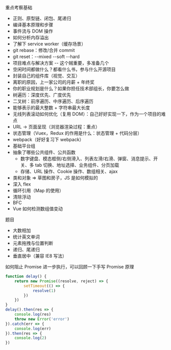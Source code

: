 重点考察基础
* 正则、原型链、闭包、尾递归
* 编译基本原理和步骤
* 事件流与 DOM 操作
* 如何分析内存溢出
* 了解下 service worker（缓存场景）
* git rebase：修改/合并 commit
* git reset：--mixed --soft --hard
* 项目难点与解决方案 -- 这个贼重要，多准备几个
* 空闲时间都做什么？都看什么书，参与什么开源项目
* 封装自己的组件库（视觉、交互）
* 离职的原因，上一家公司的月薪 + 年终奖
* 你的职业规划是什么？如果你担任技术部组长，你要怎么做
* 树遍历：深度优先、广度优先
* 二叉树：前序遍历、中序遍历、后序遍历
* 能够表示的最大整数 + 字符串最大长度
* 无线列表滚动如何优化（复用 DOM）：自己好好实现一下，作为一个项目的难点
* URL -> 页面呈现（浏览器渲染过程：重点）
* 状态管理（Vuex，Redux 的作用是什么：状态管理 + 代码分层）
* webpack（好好复习下 webpack）
* 基础平台组
* 抽象了哪些公共组件、公共函数
  * 数字键盘、模态框侧/右侧滑入、列表左滑/右滑、弹窗、消息提示、开关、多 tab 切换、地址选择、业务组件、分页加载
  * 存储、URL 操作、Cookie 操作、数组相关、ajax
* 类和对象 => 草图和房子，JS 是如何模拟的
* 深入 flex
* 循环引用（Map 的使用）
* 清除浮动
* BFC
* Vue 如何检测数组值变动

题目
* 大数相加
* 统计英文单词
* 元素拖拽与位置判断
* 递归、尾递归
* 垂直居中（兼容 IE8 写法）

如何阻止 Promise 进一步执行，可以回顾一下手写 Promise 原理
```js
function delay() {
    return new Promise((resolve, reject) => {
        setTimeout(() => {
            resolve(1)
        })
    })
}
delay().then(res => {
    console.log(res)
    throw new Error('error')
}).catch(err => {
    console.log(err)
}).then(res => {
    console.log(2)
})
```